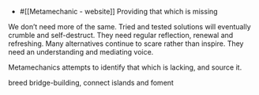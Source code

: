 - #[[Metamechanic - website]]
Providing that which is missing

We don’t need more of the same.
Tried and tested solutions will eventually crumble and self-destruct. They need regular reflection, renewal and refreshing.
Many alternatives continue to scare rather than inspire. They need an understanding and mediating voice.

Metamechanics attempts to identify that which is lacking, and source it.

breed bridge-building, connect islands and foment
